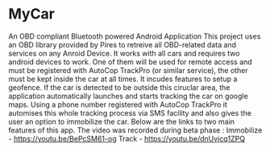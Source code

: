 # MyCar
An OBD compliant Bluetooth powered Android Application
This project uses an OBD library provided by Pires to retreive all OBD-related data and services on any Anroid Device. It works with all cars and requires two android devices to work. One of them will be used for remote access and must be registered with AutoCop TrackPro (or similar service), the other must be kept inside the car at all times.
It incudes features to setup a geofence. If the car is detected to be outside this ciruclar area, the application automatically launches and starts tracking the car on google maps. Using a phone number registered with AutoCop TrackPro it automises this whole tracking process via SMS facility and also gives the user an option to immobilize the car.
Below are the links to two main features of this app. The video was recorded during beta phase :
Immobilize - https://youtu.be/BePcSM61-og
Track - https://youtu.be/dnUvjcq1ZPQ
